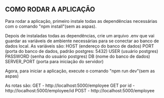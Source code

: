 ## COMO RODAR A APLICAÇÃO

Para rodar a aplicação, primeiro instale todas as dependências necessárias com o comando "npm install"(sem as aspas).

Depois de instaladas todas as dependências, crie um arquivo .env que vai guardar as variáveis de ambiente necessárias para se conectar ao banco de dados local. As variáveis são:
HOST (endereço do banco de dados)
PORT (porta do banco de dados, padrão postgres: 5432)
USER (usuário postgres)
PASSWORD (senha do usuário postgres)
DB (nome do banco de dados)
SERVER_PORT (porta para iniciação do servidor)

Agora, para iniciar a aplicação, execute o comando "npm run dev"(sem as aspas)

As rotas são:
GET - http://localhost:5000/employee
GET por id - http://localhost:5000/employee/id
POST - http://localhost:5000/employee
